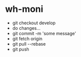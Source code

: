 # wh-moni

 * git checkout develop
 * do changes...
 * git commit -m 'some message'
 * git fetch origin
 * git pull --rebase
 * git push

